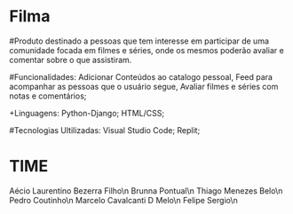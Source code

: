 # Filma
#Produto destinado a pessoas que tem interesse em participar de uma comunidade focada em filmes e séries, onde os mesmos poderão avaliar e comentar sobre o que assistiram.                                           

#Funcionalidades: Adicionar Conteúdos ao catalogo pessoal, Feed para acompanhar as pessoas que o usuário segue, Avaliar filmes e séries com notas e comentários;

+Linguagens:
Python-Django;
HTML/CSS;

#Tecnologias Ultilizadas: 
Visual Studio Code;
Replit;

# TIME 
Aécio Laurentino Bezerra Filho\n
Brunna Pontual\n
Thiago Menezes Belo\n
Pedro Coutinho\n
Marcelo Cavalcanti D Melo\n
Felipe Sergio\n
